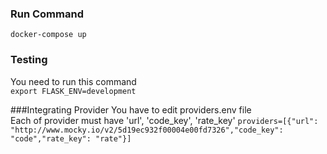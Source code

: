 ### Run Command
`docker-compose up`

### Testing
You need to run this command  
`export FLASK_ENV=development`

###Integrating Provider
You have to edit providers.env file  
Each of provider must have 'url', 'code_key', 'rate_key'
`providers=[{"url": "http://www.mocky.io/v2/5d19ec932f00004e00fd7326","code_key": "code","rate_key": "rate"}]
`